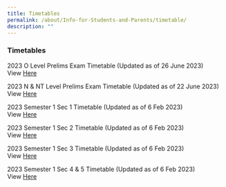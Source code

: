 ```yaml
---
title: Timetables
permalink: /about/Info-for-Students-and-Parents/timetable/
description: ""
---
```

### **Timetables**

2023 O Level Prelims Exam Timetable (Updated as of 26 June 2023) <br> View [Here](https://drive.google.com/file/d/1XC2bo7gvAoDK7XEuozBlMG1qnWWLsU-P/view?usp=drive_link)

2023 N &amp; NT Level Prelims Exam Timetable (Updated as of 22 June 2023) <br> View [Here](https://drive.google.com/file/d/1M4VjzsAv1FBEIte2Ag_jDY1b8EPzXaGg/view?usp=drive_link)


2023 Semester 1 Sec 1 Timetable (Updated as of 6 Feb 2023) <br>
View [Here](https://drive.google.com/file/d/1iUBIEpJEhHHrYa9ifGx7h3nGS9vyGUu3/view?usp=share_link)

2023 Semester 1 Sec 2 Timetable (Updated as of 6 Feb 2023)<br>
View [Here](https://drive.google.com/file/d/1rG7bbgejdQDkj6CnDOiXqZaK1zMXHqfv/view?usp=share_link)

2023 Semester 1 Sec 3 Timetable (Updated as of 6 Feb 2023)<br>
View [Here](https://drive.google.com/file/d/1VdGIE6xiznFIq1EhGgbQui5AzkZlIEwD/view?usp=share_link)

2023 Semester 1 Sec 4 &amp; 5 Timetable (Updated as of 6 Feb 2023) <br>
View [Here](https://drive.google.com/file/d/1w3997Ehp2JFpVw65RDNe2hM6_xsbE7a_/view?usp=sharing)